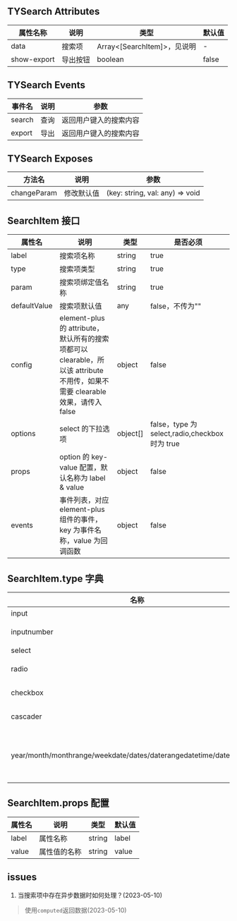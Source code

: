 ## TYSearch Attributes

| 属性名称    | 说明     | 类型                        | 默认值 |
| ----------- | -------- | --------------------------- | ------ |
| data        | 搜索项   | Array<[SearchItem]>，见说明 | -      |
| show-export | 导出按钮 | boolean                     | false  |

## TYSearch Events

| 事件名 | 说明 | 参数                   |
| ------ | ---- | ---------------------- |
| search | 查询 | 返回用户键入的搜索内容 |
| export | 导出 | 返回用户键入的搜索内容 |

## TYSearch Exposes

| 方法名      | 说明       | 参数                            |
| ----------- | ---------- | ------------------------------- |
| changeParam | 修改默认值 | (key: string, val: any) => void |

## SearchItem 接口

| 属性名       | 说明                                                                                                                          | 类型     | 是否必须                                       |
| ------------ | ----------------------------------------------------------------------------------------------------------------------------- | -------- | ---------------------------------------------- |
| label        | 搜索项名称                                                                                                                    | string   | true                                           |
| type         | 搜索项类型                                                                                                                    | string   | true                                           |
| param        | 搜索项绑定值名称                                                                                                              | string   | true                                           |
| defaultValue | 搜索项默认值                                                                                                                  | any      | false，不传为""                                |
| config       | element-plus 的 attribute，默认所有的搜索项都可以 clearable，所以该 attribute 不用传，如果不需要 clearable 效果，请传入 false | object   | false                                          |
| options      | select 的下拉选项                                                                                                             | object[] | false，type 为 select,radio,checkbox 时为 true |
| props        | option 的 key-value 配置，默认名称为 label & value                                                                            | object   | false                                          |
| events       | 事件列表，对应 element-plus 组件的事件，key 为事件名称，value 为回调函数                                                      | object   | false                                          |

## SearchItem.type 字典

| 名称                                                                 | 说明                                     |
| -------------------------------------------------------------------- | ---------------------------------------- |
| input                                                                | 输入框                                   |
| inputnumber                                                          | 数字输入框                               |
| select                                                               | 下拉框                                   |
| radio                                                                | 单选按钮组                               |
| checkbox                                                             | 多选按钮组                               |
| cascader                                                             | 级联选择器                               |
| year/month/monthrange/weekdate/dates/daterangedatetime/datetimerange | 日期选择器，对应 element-plus 的日期类型 |

## SearchItem.props 配置

| 属性名 | 说明         | 类型   | 默认值 |
| ------ | ------------ | ------ | ------ |
| label  | 属性名称     | string | label  |
| value  | 属性值的名称 | string | value  |

## issues

1.  当搜索项中存在异步数据时如何处理？(2023-05-10)

> 使用`computed`返回数据(2023-05-10)
